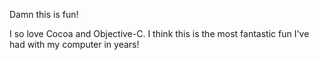 

Damn this is fun!

I so love Cocoa and Objective-C.  I think this is the most fantastic fun I've had with my computer in years!